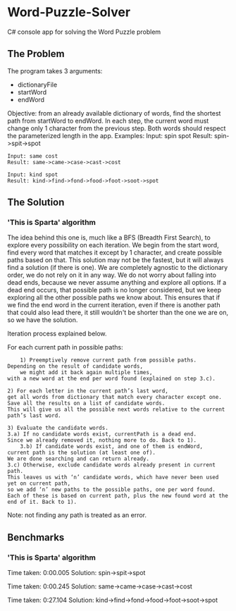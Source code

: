 # Word-Puzzle-Solver
C# console app for solving the Word Puzzle problem

## The Problem
The program takes 3 arguments:
- dictionaryFile
- startWord
- endWord

Objective: from an already available dictionary of words, find the shortest path from startWord to endWord. 
In each step, the current word must change only 1 character from the previous step.
Both words should respect the parameterized length in the app.
Examples:
	Input: spin spot
	Result: spin->spit->spot
	
	Input: same cost
	Result: same->came->case->cast->cost
	
	Input: kind spot
	Result: kind->find->fond->food->foot->soot->spot

## The Solution

### 'This is Sparta' algorithm
The idea behind this one is, much like a BFS (Breadth First Search), to explore every possibility on each iteration. We begin from the start word, find every word that matches it except by 1 character, and create possible paths based on that. This solution may not be the fastest, but it will always find a solution (if there is one). We are completely agnostic to the dictionary order, we do not rely on it in any way. We do not worry about falling into dead ends, because we never assume anything and explore all options. If a dead end occurs, that possible path is no longer considered, but we keep exploring all the other possible paths we know about. This ensures that if we find the end word in the current iteration, even if there is another path that could also lead there, it still wouldn't be shorter than the one we are on, so we have the solution.

Iteration process explained below. 

For each current path in possible paths:
	
    	1) Preemptively remove current path from possible paths. 
	Depending on the result of candidate words, 
    	we might add it back again multiple times, 
	with a new word at the end per word found (explained on step 3.c).
	
	2) For each letter in the current path’s last word,
	get all words from dictionary that match every character except one.
	Save all the results on a list of candidate words.
	This will give us all the possible next words relative to the current path’s last word.
	
	3) Evaluate the candidate words.
	3.a) If no candidate words exist, currentPath is a dead end. 
	Since we already removed it, nothing more to do. Back to 1).
    	3.b) If candidate words exist, and one of them is endWord, 
	current path is the solution (at least one of). 
	We are done searching and can return already.
	3.c) Otherwise, exclude candidate words already present in current path.
	This leaves us with ‘n’ candidate words, which have never been used yet on current path, 
	so we add ‘n’ new paths to the possible paths, one per word found. 
	Each of these is based on current path, plus the new found word at the end of it. Back to 1).
Note: not finding any path is treated as an error.

## Benchmarks
### 'This is Sparta' algorithm
Time taken: 0:00.005
Solution:
spin->spit->spot

Time taken: 0:00.245
Solution:
same->came->case->cast->cost

Time taken: 0:27.104
Solution:
kind->find->fond->food->foot->soot->spot
